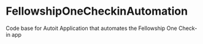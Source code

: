 # FellowshipOneCheckinAutomation
Code base for Autoit Application that automates the Fellowship One Check-in app
